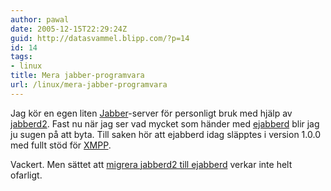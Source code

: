 ```yaml
---
author: pawal
date: 2005-12-15T22:29:24Z
guid: http://datasvammel.blipp.com/?p=14
id: 14
tags:
- linux
title: Mera jabber-programvara
url: /linux/mera-jabber-programvara
---
```


Jag kör en egen liten <a href="https://en.wikipedia.org/wiki/Jabber">Jabber</a>-server för
personligt bruk med hjälp av
<a href="http://jabberd.jabberstudio.org/2/">jabberd2</a>. Fast nu när jag
ser vad mycket som händer med <a href="http://ejabberd.jabber.ru/">ejabberd</a>
blir jag ju sugen på att byta. Till saken hör att ejabberd idag släpptes i
version 1.0.0 med fullt stöd för
<a href="https://en.wikipedia.org/wiki/Extensible_Messaging_and_Presence_Protocol">XMPP</a>.

Vackert. Men sättet att <a href="http://ejabberd.jabber.ru/jabberd2-to-ejabberd">migrera
jabberd2 till ejabberd</a> verkar inte helt ofarligt.
